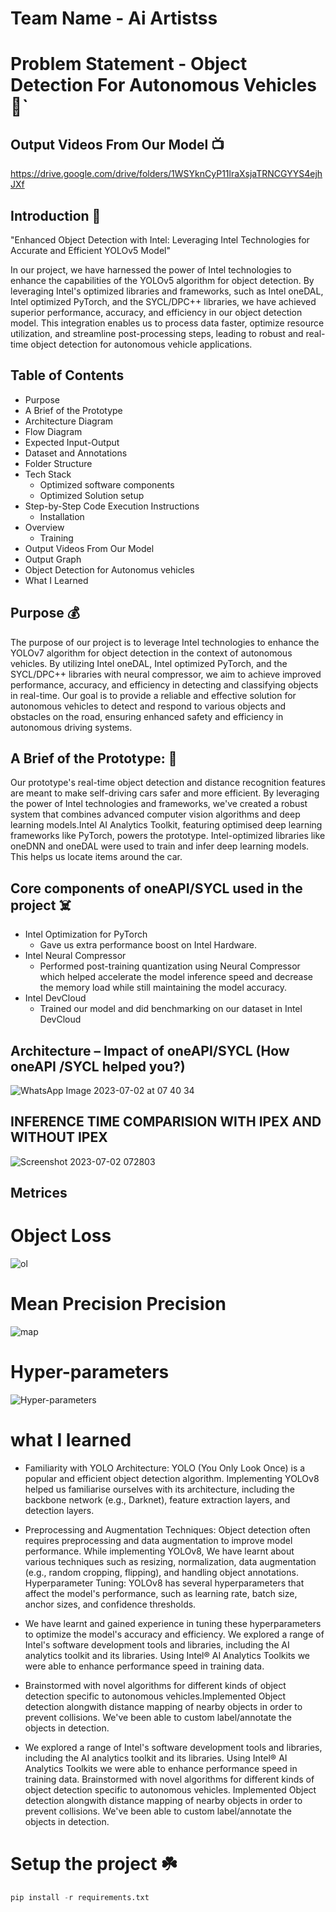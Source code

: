 # Team Name - Ai Artistss
# Problem Statement - Object Detection For Autonomous Vehicles 🚗`
## Output Videos From Our Model 📺
https://drive.google.com/drive/folders/1WSYknCyP11lraXsjaTRNCGYYS4ejhJXf
## Introduction 🤝
"Enhanced Object Detection with Intel: Leveraging Intel Technologies for Accurate and Efficient YOLOv5 Model"

In our project, we have harnessed the power of Intel technologies to enhance the capabilities of the YOLOv5 algorithm for object detection. By leveraging Intel's optimized libraries and frameworks, such as Intel oneDAL, Intel optimized PyTorch, and the SYCL/DPC++ libraries, we have achieved superior performance, accuracy, and efficiency in our object detection model. This integration enables us to process data faster, optimize resource utilization, and streamline post-processing steps, leading to robust and real-time object detection for autonomous vehicle applications.
## **Table of Contents**
 - Purpose
 - A Brief of the Prototype
 - Architecture Diagram
 - Flow Diagram
 - Expected Input-Output
 - Dataset and Annotations
 - Folder Structure
 - Tech Stack
      - Optimized software components
      - Optimized Solution setup
 - Step-by-Step Code Execution Instructions
      - Installation
 - Overview
      - Training
 - Output Videos From Our Model
 - Output Graph
 - Object Detection for Autonomus vehicles
 - What I Learned

 <!-- Purpose -->
## Purpose 💰
The purpose of our project is to leverage Intel technologies to enhance the YOLOv7 algorithm for object detection in the context of autonomous vehicles. By utilizing Intel oneDAL, Intel optimized PyTorch, and the SYCL/DPC++ libraries with neural compressor, we aim to achieve improved performance, accuracy, and efficiency in detecting and classifying objects in real-time. Our goal is to provide a reliable and effective solution for autonomous vehicles to detect and respond to various objects and obstacles on the road, ensuring enhanced safety and efficiency in autonomous driving systems.

<!-- A Brief of the Prototype -->
## A Brief of the Prototype: 📜
Our prototype's real-time object detection and distance recognition features are meant to make self-driving cars safer and more efficient. By leveraging the power of Intel technologies and frameworks, we've created a robust system that combines advanced computer vision algorithms and deep learning models.Intel AI Analytics Toolkit, featuring optimised deep learning frameworks like PyTorch, powers the prototype. Intel-optimized libraries like oneDNN and oneDAL were used to train and infer deep learning models. This helps us locate items around the car.

## Core components of oneAPI/SYCL used in the project ☠️
- Intel Optimization for PyTorch
  - Gave us extra performance boost on Intel Hardware.
- Intel Neural Compressor
  - Performed post-training quantization using Neural Compressor which helped accelerate the model inference speed and decrease the memory load while still maintaining the model accuracy.
- Intel DevCloud
  - Trained our model and did benchmarking on our dataset in Intel DevCloud

## Architecture – Impact of oneAPI/SYCL (How oneAPI /SYCL helped you?)
![WhatsApp Image 2023-07-02 at 07 40 34](https://github.com/karnikkanojia/yolov7-intel/assets/82893678/035802cb-eef0-4d53-8584-0f0ffd4e0b43)
## INFERENCE TIME COMPARISION WITH IPEX AND WITHOUT IPEX
![Screenshot 2023-07-02 072803](https://github.com/karnikkanojia/yolov7-intel/assets/82893678/98909054-2438-493e-b3fa-0f26a082e88b)

## Metrices
# Object Loss
![ol](https://github.com/karnikkanojia/yolov7-intel/assets/82893678/1ead10a1-35a1-4e29-91dc-23e6d03bcdae)

# Mean Precision Precision
![map](https://github.com/karnikkanojia/yolov7-intel/assets/82893678/08b2bf2e-b452-4f44-a042-b2e28af69473)

# Hyper-parameters
![Hyper-parameters](https://github.com/karnikkanojia/yolov7-intel/assets/82893678/d47322d8-0d2c-4e1d-be37-97b19cb3b3ec)

# what I learned
- Familiarity with YOLO Architecture: YOLO (You Only Look Once) is a popular and efficient object detection algorithm. Implementing YOLOv8 helped us familiarise ourselves with its architecture, including the backbone network (e.g., Darknet), feature extraction layers, and detection layers.

- Preprocessing and Augmentation Techniques: Object detection often requires preprocessing and data augmentation to improve model performance. While implementing YOLOv8, We have learnt about various techniques such as resizing, normalization, data augmentation (e.g., random cropping, flipping), and handling object annotations.
Hyperparameter Tuning: YOLOv8 has several hyperparameters that affect the model's performance, such as learning rate, batch size, anchor sizes, and confidence thresholds.
- We have learnt and gained experience in tuning these hyperparameters to optimize the model's accuracy and efficiency.
We explored a range of Intel's software development tools and libraries, including the AI analytics toolkit and its libraries.
Using Intel® AI Analytics Toolkits we were able to enhance performance speed in training data.
- Brainstormed with novel algorithms for different kinds of object detection specific to autonomous vehicles.Implemented Object detection alongwith distance mapping of nearby objects in order to prevent collisions. We've been able to custom label/annotate the objects in detection.
- We explored a range of Intel's software development tools and libraries, including the AI analytics toolkit and its libraries.
Using Intel® AI Analytics Toolkits we were able to enhance performance speed in training data. Brainstormed with novel algorithms for different kinds of object detection specific to autonomous vehicles. Implemented Object detection alongwith distance mapping of nearby objects in order to prevent collisions.
We've been able to custom label/annotate the objects in detection.

# Setup the project ☘️

```python
pip install -r requirements.txt
```






